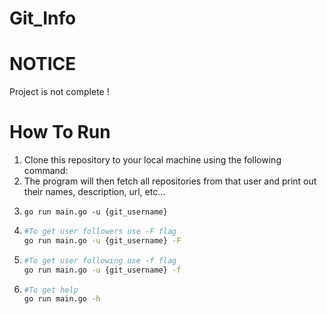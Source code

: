 # Git_Info

# NOTICE
Project is not complete !

# How To Run
1. Clone this repository to your local machine using the following command: 
2. The program will then fetch all repositories from that user and print out their names, description, url, etc...
3.     go run main.go -u {git_username}
4. ```bash
   #To get user followers use -F flag
   go run main.go -u {git_username} -F
5. ```bash
   #To get user following use -f flag
   go run main.go -u {git_username} -f
6. ```bash
   #To get help
   go run main.go -h
